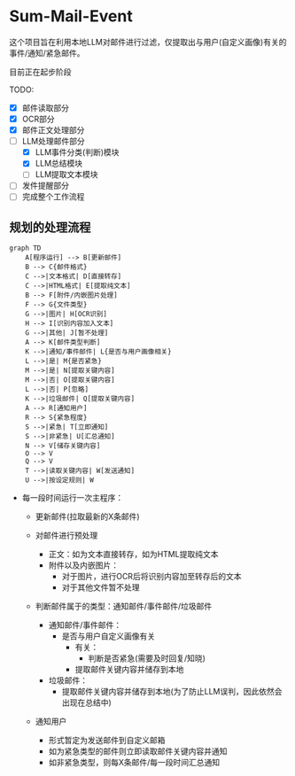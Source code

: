 # Sum-Mail-Event

这个项目旨在利用本地LLM对邮件进行过滤，仅提取出与用户(自定义画像)有关的事件/通知/紧急邮件。

目前正在起步阶段

TODO:
- [x] 邮件读取部分
- [x] OCR部分
- [x] 邮件正文处理部分
- [ ] LLM处理邮件部分
    - [x] LLM事件分类(判断)模块
    - [x] LLM总结模块
    - [ ] LLM提取文本模块
- [ ] 发件提醒部分
- [ ] 完成整个工作流程

## 规划的处理流程

```mermaid
graph TD
    A[程序运行] --> B[更新邮件]
    B --> C{邮件格式}
    C -->|文本格式| D[直接转存]
    C -->|HTML格式| E[提取纯文本]
    B --> F[附件/内嵌图片处理]
    F --> G{文件类型}
    G -->|图片| H[OCR识别]
    H --> I[识别内容加入文本]
    G -->|其他| J[暂不处理]
    A --> K[邮件类型判断]
    K -->|通知/事件邮件| L{是否与用户画像相关}
    L -->|是| M{是否紧急}
    M -->|是| N[提取关键内容]
    M -->|否| O[提取关键内容]
    L -->|否| P[忽略]
    K -->|垃圾邮件| Q[提取关键内容]
    A --> R[通知用户]
    R --> S{紧急程度}
    S -->|紧急| T[立即通知]
    S -->|非紧急| U[汇总通知]
    N --> V[储存关键内容]
    O --> V
    Q --> V
    T -->|读取关键内容| W[发送通知]
    U -->|按设定规则| W
```

- 每一段时间运行一次主程序：

    - 更新邮件(拉取最新的X条邮件)

    - 对邮件进行预处理
        - 正文：如为文本直接转存，如为HTML提取纯文本
        - 附件以及内嵌图片：
            - 对于图片，进行OCR后将识别内容加至转存后的文本
            - 对于其他文件暂不处理

    - 判断邮件属于的类型：通知邮件/事件邮件/垃圾邮件

        - 通知邮件/事件邮件：
            - 是否与用户自定义画像有关
                - 有关：
                    - 判断是否紧急(需要及时回复/知晓)
                - 提取邮件关键内容并储存到本地
        - 垃圾邮件：
            - 提取邮件关键内容并储存到本地(为了防止LLM误判，因此依然会出现在总结中)

    - 通知用户
        - 形式暂定为发送邮件到自定义邮箱
        - 如为紧急类型的邮件则立即读取邮件关键内容并通知
        - 如非紧急类型，则每X条邮件/每一段时间汇总通知
